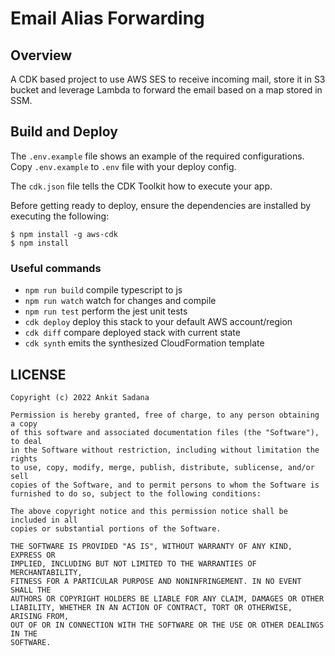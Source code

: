 # Email Alias Forwarding

## Overview

A CDK based project to use AWS SES to receive incoming mail, store it in S3 bucket and leverage Lambda to forward the email based on a map stored in SSM.

<!-- INSERT ARCHITECTURE DIAGRAM -->

## Build and Deploy

The `.env.example` file shows an example of the required configurations. Copy `.env.example` to `.env` file with your deploy config.

The `cdk.json` file tells the CDK Toolkit how to execute your app.

Before getting ready to deploy, ensure the dependencies are installed by executing the following:

```
$ npm install -g aws-cdk
$ npm install
```

### Useful commands

* `npm run build`   compile typescript to js
* `npm run watch`   watch for changes and compile
* `npm run test`    perform the jest unit tests
* `cdk deploy`      deploy this stack to your default AWS account/region
* `cdk diff`        compare deployed stack with current state
* `cdk synth`       emits the synthesized CloudFormation template

## LICENSE

```
Copyright (c) 2022 Ankit Sadana

Permission is hereby granted, free of charge, to any person obtaining a copy
of this software and associated documentation files (the "Software"), to deal
in the Software without restriction, including without limitation the rights
to use, copy, modify, merge, publish, distribute, sublicense, and/or sell
copies of the Software, and to permit persons to whom the Software is
furnished to do so, subject to the following conditions:

The above copyright notice and this permission notice shall be included in all
copies or substantial portions of the Software.

THE SOFTWARE IS PROVIDED "AS IS", WITHOUT WARRANTY OF ANY KIND, EXPRESS OR
IMPLIED, INCLUDING BUT NOT LIMITED TO THE WARRANTIES OF MERCHANTABILITY,
FITNESS FOR A PARTICULAR PURPOSE AND NONINFRINGEMENT. IN NO EVENT SHALL THE
AUTHORS OR COPYRIGHT HOLDERS BE LIABLE FOR ANY CLAIM, DAMAGES OR OTHER
LIABILITY, WHETHER IN AN ACTION OF CONTRACT, TORT OR OTHERWISE, ARISING FROM,
OUT OF OR IN CONNECTION WITH THE SOFTWARE OR THE USE OR OTHER DEALINGS IN THE
SOFTWARE.
```
